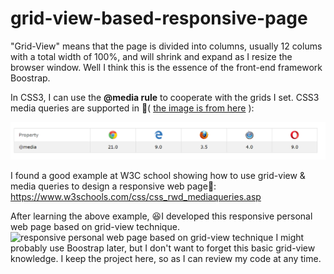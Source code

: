 # grid-view-based-responsive-page


"Grid-View" means that the page is divided into columns, usually 12 colums with a total width of 100%, and will shrink and expand as I resize the browser window. Well I think this is the essence of the front-end framework Boostrap.

In CSS3, I can use the **@media rule** to cooperate with the grids I set.
CSS3 media queries are supported in :eyes:( [the image is from here](https://www.w3schools.com/css/css3_mediaqueries.asp) ):

![Image of the browser versions supporting @media rule](pic/browsersSupportMediaRule.png)

I found a good example at W3C school showing how to use grid-view & media queries to design a responsive web page:eyes:: https://www.w3schools.com/css/css_rwd_mediaqueries.asp

After learning the above example, :laughing:I developed this responsive personal web page based on grid-view technique.
![responsive personal web page based on grid-view technique](pic/responsiveWeb.gif)
I might probably use Boostrap later, but I don't want to forget this basic grid-view knowledge. I keep the project here, so as I can review my code at any time.

